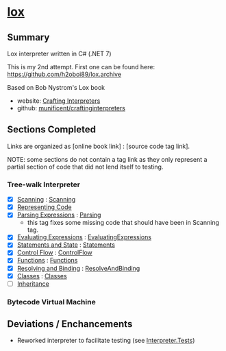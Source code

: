 # [lox](https://github.com/h2oboi89/lox)

## Summary

Lox interpreter written in C# (.NET 7)

This is my 2nd attempt. First one can be found here: https://github.com/h2oboi89/lox.archive

Based on Bob Nystrom's Lox book
 - website: <a href="http://craftinginterpreters.com/">Crafting Interpreters</a>
 - github:  <a href="https://github.com/munificent/craftinginterpreters">munificent/craftinginterpreters</a>

## Sections Completed

Links are organized as [online book link] : [source code tag link].

NOTE: some sections do not contain a tag link as they only represent a partial section of code that did not lend itself to testing.

### Tree-walk Interpreter

- [x] [Scanning](http://craftinginterpreters.com/scanning.html) : [Scanning](https://github.com/h2oboi89/lox/releases/tag/Scanning)
- [x] [Representing Code](http://craftinginterpreters.com/representing-code.html)
- [x] [Parsing Expressions](http://craftinginterpreters.com/parsing-expressions.html) : [Parsing](https://github.com/h2oboi89/lox/releases/tag/Parsing)
  - this tag fixes some missing code that should have been in Scanning tag.
- [x] [Evaluating Expressions](http://craftinginterpreters.com/evaluating-expressions.html) : [EvaluatingExpressions](https://github.com/h2oboi89/lox/releases/tag/EvaluatingExpressions)
- [x] [Statements and State](http://craftinginterpreters.com/statements-and-state.html) : [Statements](https://github.com/h2oboi89/lox/releases/tag/Statements)
- [x] [Control Flow](http://craftinginterpreters.com/control-flow.html) : [ControlFlow](https://github.com/h2oboi89/lox/releases/tag/ControlFlow)
- [x] [Functions](http://craftinginterpreters.com/functions.html) : [Functions](https://github.com/h2oboi89/lox/releases/tag/Functions)
- [x] [Resolving and Binding](http://craftinginterpreters.com/resolving-and-binding.html) : [ResolveAndBinding](https://github.com/h2oboi89/lox/releases/tag/ResolveAndBinding)
- [x] [Classes](http://craftinginterpreters.com/classes.html) : [Classes](https://github.com/h2oboi89/lox/releases/tag/Classes)
- [ ] [Inheritance](http://craftinginterpreters.com/inheritance.html)

### Bytecode Virtual Machine

## Deviations / Enchancements
- Reworked interpreter to facilitate testing (see [Interpreter.Tests](https://github.com/h2oboi89/lox/tree/main/Interpreter.Tests))

